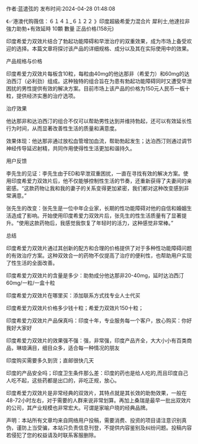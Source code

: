 <p>作者:蓝遣弦的 发布时间:2024-04-28 01:48:08</p>
<p>《✅港澳代购薇信：６１４１_６１２２ 》印度超級希愛力混合片 犀利士,他達拉非 強力助勃+有效延時 10顆 數量 正品价格(158元) </p>
									<p>印度希爱力双效片结合了勃起功能障碍和早泄治疗的双重效果，成为市场上备受欢迎的选择。本篇文章将探讨该产品的详细规格、成分以及其在实际使用中的效果。</p><p></p><p>产品规格与价格</p><p></p><p>印度希爱力双效片每板含10粒，每粒由40mg的他达那非（希爱力）和60mg的达泊西汀（必利劲）组成。这种独特的组合旨在为患有勃起功能障碍同时又遭受早泄困扰的男性提供有效的解决方案。目前市场上该产品的价格为150元人民币一板十粒，提供经济实惠的治疗选项。</p><p></p><p>治疗效果</p><p></p><p>他达那非和达泊西汀的组合不仅可以帮助男性达到并维持勃起，还可以有效延长性行为时间，从而显著改善性生活的质量和满意度。</p><p></p><p>效果体现：他达那非通过放松血管增加血流，帮助勃起发生；达泊西汀则通过调节神经传导延迟射精，共同作用使得性生活更加和谐持久。</p><p>用户反馈</p><p></p><p>李先生的见证：李先生由于ED和早泄双重困扰，一直在寻找有效的解决方案。使用印度希爱力双效片后，他不仅能够控制性生活的节奏，还重新获得了夫妻间的亲密感。“这款药物让我和我的妻子的关系变得更加紧密，我们都对这种改变感到非常满意。”</p><p></p><p>张先生的改变：张先生是一位中年企业家，长期的性功能障碍对他的自信和婚姻生活造成了影响。开始使用印度希爱力双效片后，张先生的性生活质量有了显著提升。“使用这款药物后，我感觉我恢复了年轻时的活力，这种感觉非常棒。”</p><p></p><p>总结</p><p></p><p>印度希爱力双效片通过其创新的配方和合理的价格提供了对于多种性功能障碍问题的有效治疗方案。这种双效合一的药物不仅提高了治疗的便利性，也帮助用户实现了性生活的全面改善。</p><p>印度希爱力双效片的含量是多少：助勃成分他达那非20-40mg，延时达泊西汀60mg/一粒/一盒十粒</p><p></p><p>印度希爱力双效片在哪里买：添加联系方式找专业人士代买</p><p></p><p>印度希爱力双效片价格多少钱十粒；希爱力双效片150十粒；</p><p></p><p>印度希爱力双效片产品保真吗：印度十年，专业服务每一个客户，放心购买：你好我好大家好</p><p></p><p>印度希爱力双效片的效果强不强：强，非常强，印度产品齐全，大大小小有百类商品，琳琅满目，细目众多，适合每一种情况的朋友</p><p></p><p>印度购买需要多久到货；直邮很快几天</p><p></p><p>印度的产品安全吗；印度卫生条件那么差：印度的药也是给人吃的,而且印度自己人吃不起，这些药都是出口的，非吃正规，放心。</p><p></p><p>印度希爱力双效片是非常经典的双效片，其特点就是其长效的助勃效果，一般在48-72小时左右，对于需要的人群来说非常划算。再加上桑瑞是最早一批出双效片的公司，其产业规模也非常宏大。可谓是家喻户晓的经典品牌。</p>				声明：本站所有文章均来自网络用户投稿，需要消费、投资的项目请注意识别真伪，谨防上当受骗，本站只负责信息刊登，不提供内容鉴别及纠纷问题。投稿内容若侵犯了您的权益请及时联系客服删除。				
